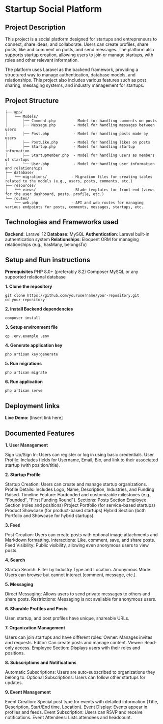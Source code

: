 # Startup Social Platform

## Project Description

This project is a social platform designed for startups and entrepreneurs to connect, share ideas, and collaborate. Users can create profiles, share posts, like and comment on posts, and send messages. The platform also supports startup creation, allowing users to join or manage startups, with roles and other relevant information.

The platform uses Laravel as the backend framework, providing a structured way to manage authentication, database models, and relationships. This project also includes various features such as post sharing, messaging systems, and industry management for startups.

## Project Structure

```plaintext
├── app/
│   └── Models/
│       ├── Comment.php        - Model for handling comments on posts
│       ├── Message.php        - Model for handling messages between users
│       ├── Post.php           - Model for handling posts made by users
│       ├── PostLike.php       - Model for handling likes on posts
│       ├── Startup.php        - Model for handling startup information
│       ├── StartupMember.php  - Model for handling users as members of startups
│       └── User.php           - Model for handling user information and relationships
├── database/
│   └── migrations/           - Migration files for creating tables related to the models (e.g., users, posts, comments, etc.)
├── resources/
│   └── views/                - Blade templates for front-end (views for the user dashboard, posts, profile, etc.)
└── routes/
    └── web.php               - API and web routes for managing various endpoints for posts, comments, messages, startups, etc.
```

## Technologies and Frameworks used

**Backend**: Laravel 12
**Database**: MySQL
**Authentication**: Laravel built-in authentication system
**Relationships**: Eloquent ORM for managing relationships (e.g., hasMany, belongsTo)

## Setup and Run instructions

**Prerequisites**
PHP 8.0+ (preferably 8.2)
Composer
MySQL or any supported relational database

**1. Clone the repository**

```plaintext
git clone https://github.com/yourusername/your-repository.git
cd your-repository
```

**2. Install Backend dependencies**

```plaintext
composer install
```

**3. Setup environment file**

```plaintext
cp .env.example .env
```

**4. Generate application key**

```plaintext
php artisan key:generate
```

**5. Run migrations**

```plaintext
php artisan migrate
```

**6. Run application**

```plaintext
php artisan serve
```

## Deployment links

**Live Demo:** [Insert link here]

## Documented Features

**1. User Management**

Sign Up/Sign In: Users can register or log in using basic credentials.
User Profile:
Includes fields for Username, Email, Bio, and link to their associated startup (with position/title).

**2. Startup Profile**

Startup Creation: Users can create and manage startup organizations.
Profile Details: Includes Logo, Name, Description, Industries, and Funding Raised.
Timeline Feature: Hardcoded and customizable milestones (e.g., "Founded", "First Funding Round").
Sections:
Posts Section
Employee Section (roles and positions)
Project Portfolio (for service-based startups)
Product Showcase (for product-based startups)
Hybrid Section (both Portfolio and Showcase for hybrid startups).

**3. Feed**

Post Creation: Users can create posts with optional image attachments and Markdown formatting.
Interactions: Like, comment, save, and share posts.
Feed Visibility: Public visibility, allowing even anonymous users to view posts.

**4. Search**

Startup Search: Filter by Industry Type and Location.
Anonymous Mode: Users can browse but cannot interact (comment, message, etc.).

**5. Messaging**

Direct Messaging: Allows users to send private messages to others and share posts.
Restrictions: Messaging is not available for anonymous users.

**6. Sharable Profiles and Posts**

User, startup, and post profiles have unique, shareable URLs.

**7. Organization Management**

Users can join startups and have different roles:
Owner: Manages invites and requests.
Editor: Can create posts and manage content.
Viewer: Read-only access.
Employee Section: Displays users with their roles and positions.

**8. Subscriptions and Notifications**

Automatic Subscriptions: Users are auto-subscribed to organizations they belong to.
Optional Subscriptions: Users can follow other startups for updates.

**9. Event Management**

Event Creation: Special post type for events with detailed information (Title, Description, Start/End time, Location).
Event Display: Events appear in profiles and feeds.
Event Subscription: Users can RSVP and receive notifications.
Event Attendees: Lists attendees and headcount.
